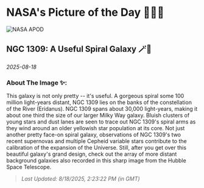
# NASA's Picture of the Day 🧑‍🚀💫

  ![NASA APOD](https://apod.nasa.gov/apod/image/2508/Spiral1309_HubbleGalbany_4000.jpg)
  
  ## NGC 1309: A Useful Spiral Galaxy 🪄🌌
  
  _2025-08-18_
  
  ### About The Image ✨: 
  
  This galaxy is not only pretty -- it's useful.  A gorgeous spiral some 100 million light-years distant, NGC 1309 lies on the banks of the constellation of the River (Eridanus). NGC 1309 spans about 30,000 light-years, making it about one third the size of our larger Milky Way galaxy. Bluish clusters of young stars and dust lanes are seen to trace out NGC 1309's spiral arms as they wind around an older yellowish star population at its core. Not just another pretty face-on spiral galaxy, observations of NGC 1309's two recent supernovas and multiple  Cepheid variable stars contribute to the calibration of the expansion of the Universe. Still, after you get over this beautiful galaxy's grand design, check out the array of more distant background galaxies also recorded in this sharp image from the  Hubble Space Telescope.
  
  
  
  > _Last Updated: 8/18/2025, 2:23:22 PM (in GMT)_
  